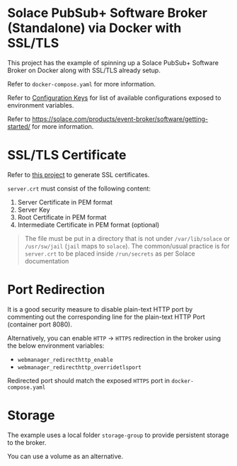 # Solace PubSub+ Software Broker (Standalone) via Docker with SSL/TLS

This project has the example of spinning up a Solace PubSub+ Software Broker on Docker along with SSL/TLS already setup.

Refer to `docker-compose.yaml` for more information.

Refer to [Configuration Keys](https://docs.solace.com/Software-Broker/Configuration-Keys-Reference.htm) for list of available configurations exposed to environment variables.

Refer to https://solace.com/products/event-broker/software/getting-started/ for more information.

# SSL/TLS Certificate

Refer to [this project](https://github.com/hafio/solace-psg/tree/main/ssl-certs) to generate SSL certificates.

`server.crt` must consist of the following content:
1. Server Certificate in PEM format
2. Server Key
3. Root Certificate in PEM format
4. Intermediate Certificate in PEM format (optional)

> The file must be put in a directory that is not under `/var/lib/solace` or `/usr/sw/jail` (`jail` maps to `solace`).
> The common/usual practice is for `server.crt` to be placed inside `/run/secrets` as per Solace documentation

# Port Redirection

It is a good security measure to disable plain-text HTTP port by commenting out the corresponding line for the plain-text HTTP Port (container port 8080). 

Alternatively, you can enable `HTTP` -> `HTTPS` redirection in the broker using the below environment variables:
- `webmanager_redirecthttp_enable`
- `webmanager_redirecthttp_overridetlsport`

Redirected port should match the exposed `HTTPS` port in `docker-compose.yaml`

# Storage

The example uses a local folder `storage-group` to provide persistent storage to the broker.

You can use a volume as an alternative.